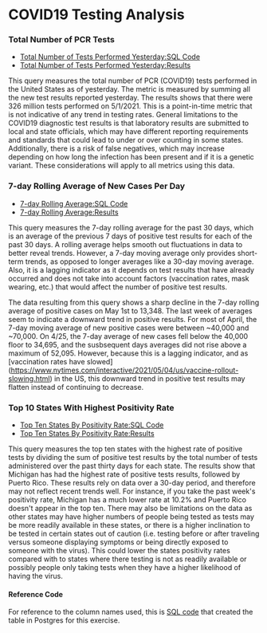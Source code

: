 # COVID19 Testing Analysis


### Total Number of PCR Tests
* [Total Number of Tests Performed Yesterday:SQL Code ](https://github.com/steph1178/COVID19_testing_analytics/blob/main/total_tests_yesterday)
* [Total Number of Tests Performed Yesterday:Results ](https://github.com/steph1178/COVID19_testing_analytics/blob/main/total_tests_yesterday_results.csv)

This query measures the total number of PCR (COVID19) tests performed in the United States as of yesterday. The metric is measured by summing all the new test results reported yesterday. The results shows that there were 326 million tests performed on 5/1/2021. This is a point-in-time metric that is not indicative of any trend in testing rates. General limitations to the COVID19 diagnostic test results is that laboratory results are submitted to local and state officials, which may  have different reporting requirements and standards that could lead to under or over counting in some states. Additionally, there is a risk of false negatives, which may increase depending on how long the infection has been present and if it is a genetic variant. These considerations will apply to all metrics using this data.


### 7-day Rolling Average of New Cases Per Day
* [7-day Rolling Average:SQL Code ](https://github.com/steph1178/COVID19_testing_analytics/blob/main/7day_moving_avg)
* [7-day Rolling Average:Results ](https://github.com/steph1178/COVID19_testing_analytics/blob/main/7day_moving_avg_results.csv)

This query measures the 7-day rolling average for the past 30 days, which is an average of the previous 7 days of positive test results for each of the past 30 days. A rolling average helps smooth out fluctuations in  data to better reveal trends. However, a 7-day moving average only provides short-term trends, as opposed to longer averages like a 30-day moving average. Also, it is a lagging indicator as it depends on test results that have already occurred and does not take into account factors  (vaccination rates, mask wearing, etc.) that would affect the number of positive test results. 

The data resulting from this query shows a sharp decline in the 7-day rolling average of positive cases on May 1st to 13,348. The last week of averages seem to indicate a downward trend in positive results. For most of April, the 7-day moving average of new positive cases were between ~40,000 and ~70,000. On 4/25, the 7-day average of new cases fell below the 40,000 floor to 34,695, and the susbsequent days averages did not rise above a maximum of 52,095. However, because this is a lagging indicator, and as [vaccination rates have slowed] (https://www.nytimes.com/interactive/2021/05/04/us/vaccine-rollout-slowing.html) in the US, this downward trend in positive test results may flatten instead of continuing to decrease. 


### Top 10 States With Highest Positivity Rate
* [Top Ten States By Positivity Rate:SQL Code ](https://github.com/steph1178/COVID19_testing_analytics/blob/main/Top10States_Positivity_Rate)
* [Top Ten States By Positivity Rate:Results ](https://github.com/steph1178/COVID19_testing_analytics/blob/main/top10states_positivity_rate_results.csv)

This query measures the top ten states with the highest rate of positive tests by dividing the sum of positive test results by the total number of tests administered over the past thirty days for each state. The results show that Michigan has had the highest rate of positive tests results, followed by Puerto Rico. These results rely on data over a 30-day period, and therefore may not reflect recent trends well. For instance, if you take the past week's positivity rate, Michigan has a much lower rate at 10.2% and Puerto Rico doesn't appear in the top ten. There may also be limitations on the data as other states may have higher numbers of people being tested as tests may be  more readily available in these states, or there is a higher inclination to be tested in certain states out of caution (i.e. testing before or after traveling versus someone displaying symptoms or being directly exposed to someone with the virus). This could lower the states positivity rates compared with to states where there testing is not as readily available or  possibly people only taking tests when they have a higher likelihood of having the virus.

#### Reference Code
For reference to the column names used, this is [SQL code](https://github.com/steph1178/COVID19_testing_analytics/blob/main/table%20_creation) that created the table in Postgres for this exercise.
